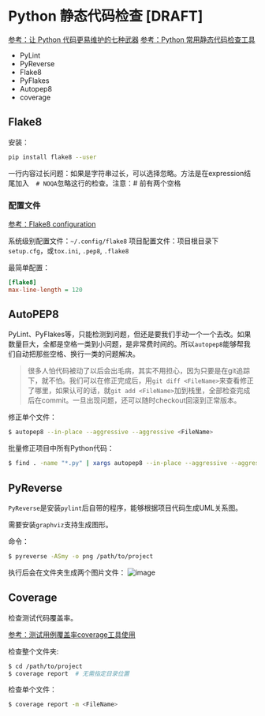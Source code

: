 # Python 静态代码检查 [DRAFT]

[参考：让 Python 代码更易维护的七种武器](https://zhuanlan.zhihu.com/p/45671766)
[参考：Python 常用静态代码检查工具](https://juejin.im/entry/5b59215d6fb9a04f90791821)

- PyLint
- PyReverse
- Flake8
- PyFlakes
- Autopep8
- coverage


## Flake8

安装：
```sh
pip install flake8 --user
```

一行内容过长问题：如果是字符串过长，可以选择忽略。方法是在expression结尾加入`  # NOQA`忽略这行的检查。注意：# 前有两个空格


### 配置文件

[参考：Flake8 configuration](http://flake8.pycqa.org/en/2.6.0/config.html)

系统级别配置文件：`~/.config/flake8`
项目配置文件：项目根目录下`setup.cfg`，或`tox.ini`, `.pep8`, `.flake8`

最简单配置：
```ini
[flake8]
max-line-length = 120
```



## AutoPEP8

PyLint、PyFlakes等，只能检测到问题，但还是要我们手动一个一个去改。如果数量巨大，全都是空格一类到小问题，是非常费时间的。所以`autopep8`能够帮我们自动把那些空格、换行一类的问题解决。

> 很多人怕代码被动了以后会出毛病，其实不用担心，因为只要是在git追踪下，就不怕。我们可以在修正完成后，用`git diff <FileName>`来查看修正了哪里，如果认可的话，就`git add <FileName>`加到栈里，全部检查完成后在commit。一旦出现问题，还可以随时checkout回滚到正常版本。

修正单个文件：
```sh
$ autopep8 --in-place --aggressive --aggressive <FileName>
```

批量修正项目中所有Python代码：
```sh
$ find . -name "*.py" | xargs autopep8 --in-place --aggressive --aggressive <FileName>
```

## PyReverse

`PyReverse`是安装`pylint`后自带的程序，能够根据项目代码生成UML关系图。

需要安装`graphviz`支持生成图形。

命令：
```sh
$ pyreverse -ASmy -o png /path/to/project
```

执行后会在文件夹生成两个图片文件：
![image](https://user-images.githubusercontent.com/14041622/54486449-7cbb8f00-48c3-11e9-9826-7b75d0d26abf.png)



## Coverage

检查测试代码覆盖率。

[参考：测试用例覆盖率coverage工具使用](https://www.jianshu.com/p/307bcf8a6ac8)

检查整个文件夹:
```sh
$ cd /path/to/project
$ coverage report  # 无需指定目录位置
```

检查单个文件：
```sh
$ coverage report -m <FileName>
```